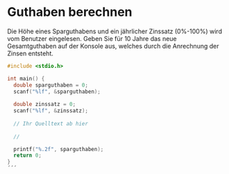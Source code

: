 # Guthaben berechnen

Die Höhe eines Sparguthabens und ein jährlicher Zinssatz (0%-100%) wird vom Benutzer eingelesen.
Geben Sie für 10 Jahre das neue Gesamtguthaben auf der Konsole aus, welches durch die Anrechnung der Zinsen entsteht.

```cpp
#include <stdio.h>

int main() {
  double sparguthaben = 0;
  scanf("%lf", &sparguthaben);
  
  double zinssatz = 0;
  scanf("%lf", &zinssatz);
  
  // Ihr Quelltext ab hier
  
  //

  printf("%.2f", sparguthaben);
  return 0;
}
´´´